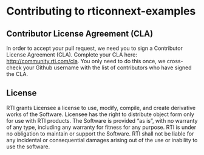 # Contributing to rticonnext-examples

## Contributor License Agreement (CLA)

In order to accept your pull request, we need you to sign a Contributor License
Agreement (CLA). Complete your CLA here: http://community.rti.com/cla. You only
need to do this once, we cross-check your Github username with the list of
contributors who have signed the CLA.

## License

RTI grants Licensee a license to use, modify, compile, and create derivative
works of the Software.  Licensee has the right to distribute object form only
for use with RTI products.  The Software is provided “as is”, with no warranty
of any type, including any warranty for fitness for any purpose. RTI is under
no obligation to maintain or support the Software.  RTI shall not be liable for
any incidental or consequential damages arising out of the use or inability to
use the software.
